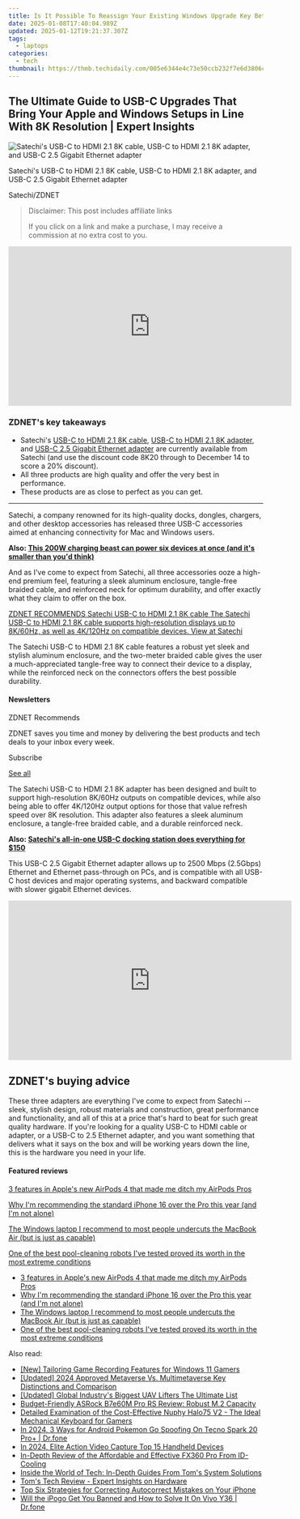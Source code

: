 ```yaml
---
title: Is It Possible To Reassign Your Existing Windows Upgrade Key Between Different Computers? - Insights From Tech Experts
date: 2025-01-08T17:40:04.989Z
updated: 2025-01-12T19:21:37.307Z
tags:
  - laptops
categories:
  - tech
thumbnail: https://thmb.techidaily.com/005e6344e4c73e50ccb232f7e6d3806cb38585b8b60bbb71db163db20304611c.jpg
---
```


## The Ultimate Guide to USB-C Upgrades That Bring Your Apple and Windows Setups in Line With 8K Resolution | Expert Insights

![Satechi's USB-C to HDMI 2.1 8K cable, USB-C to HDMI 2.1 8K adapter, and USB-C 2.5 Gigabit Ethernet adapter](https://www.zdnet.com/a/img/resize/c2d7431fe47a97463630c36cab9687bfc6cff025/2023/12/08/bee13902-7a49-4bcb-8dec-04d28efe12b0/satechi-usb-c-t-adapters.jpg?auto=webp&width=1280)

Satechi's USB-C to HDMI 2.1 8K cable, USB-C to HDMI 2.1 8K adapter, and USB-C 2.5 Gigabit Ethernet adapter 

Satechi/ZDNET

>  Disclaimer: This post includes affiliate links
>
>  If you click on a link and make a purchase, I may receive a commission at no extra cost to you.
>

<!-- affiliate ads begin -->
<iframe width="560" height="315" src="https://www.youtube.com/embed/620kcQ7Dw7w?si=a5ussGs5HV7sG3hF" title="YouTube video player" frameborder="0" allow="accelerometer; autoplay; clipboard-write; encrypted-media; gyroscope; picture-in-picture; web-share" referrerpolicy="strict-origin-when-cross-origin" allowfullscreen></iframe>
<!-- affiliate ads end -->

### ZDNET's key takeaways

* Satechi's [USB-C to HDMI 2.1 8K cable](https://shareasale.com/r.cfm?b=1554062&u=4338022&m=98197&afftrack=techidaily&urllink=https%3A%2F%2Fmodlily.sjv.io%2Faw92wr), [USB-C to HDMI 2.1 8K adapter](https://shareasale.com/r.cfm?b=1554062&u=4338022&m=98197&afftrack=techidaily&urllink=https%3A%2F%2Fzebaoaffiliateprogram.pxf.io%2Fxkwqe1), and [USB-C 2.5 Gigabit Ethernet adapter](https://shareasale.com/r.cfm?b=1554062&u=4338022&m=98197&afftrack=techidaily&urllink=https%3A%2F%2Fmushroom-supplies.sjv.io%2Fgmegme) are currently available from Satechi (and use the discount code 8K20 through to December 14 to score a 20% discount).
* All three products are high quality and offer the very best in performance.
* These products are as close to perfect as you can get.

---

Satechi, a company renowned for its high-quality docks, dongles, chargers, and other desktop accessories has released three USB-C accessories aimed at enhancing connectivity for Mac and Windows users.

**Also: [This 200W charging beast can power six devices at once (and it's smaller than you'd think)](https://www.zdnet.com/home-and-office/smart-office/this-200w-charging-beast-can-power-six-devices-at-once-and-its-smaller-than-youd-think/)**

And as I've come to expect from Satechi, all three accessories ooze a high-end premium feel, featuring a sleek aluminum enclosure, tangle-free braided cable, and reinforced neck for optimum durability, and offer exactly what they claim to offer on the box. 

[ZDNET RECOMMENDS Satechi USB-C to HDMI 2.1 8K cable The Satechi USB-C to HDMI 2.1 8K cable supports high-resolution displays up to 8K/60Hz, as well as 4K/120Hz on compatible devices. View at Satechi](https://shareasale.com/r.cfm?b=1554062&u=4338022&m=98197&afftrack=techidaily&urllink=https%3A%2F%2Fmodlily.sjv.io%2Faw92wr)

The Satechi USB-C to HDMI 2.1 8K cable features a robust yet sleek and stylish aluminum enclosure, and the two-meter braided cable gives the user a much-appreciated tangle-free way to connect their device to a display, while the reinforced neck on the connectors offers the best possible durability. 

#### Newsletters

ZDNET Recommends

ZDNET saves you time and money by delivering the best products and tech deals to your inbox every week.

 Subscribe

[See all](https://www.zdnet.com/newsletters/)

The Satechi USB-C to HDMI 2.1 8K adapter has been designed and built to support high-resolution 8K/60Hz outputs on compatible devices, while also being able to offer 4K/120Hz output options for those that value refresh speed over 8K resolution. This adapter also features a sleek aluminum enclosure, a tangle-free braided cable, and a durable reinforced neck. 

**Also: [Satechi's all-in-one USB-C docking station does everything for $150](https://www.zdnet.com/article/satechis-all-in-one-usb-c-docking-station-does-everything-for-150/)**

This USB-C 2.5 Gigabit Ethernet adapter allows up to 2500 Mbps (2.5Gbps) Ethernet and Ethernet pass-through on PCs, and is compatible with all USB-C host devices and major operating systems, and backward compatible with slower gigabit Ethernet devices. 

<!-- affiliate ads begin -->
<iframe width="560" height="315" src="https://www.youtube.com/embed/K7fATC_lI7o?si=UFotPJqflDRZr-mv" title="YouTube video player" frameborder="0" allow="accelerometer; autoplay; clipboard-write; encrypted-media; gyroscope; picture-in-picture; web-share" referrerpolicy="strict-origin-when-cross-origin" allowfullscreen></iframe>
<!-- affiliate ads end -->

## ZDNET's buying advice

These three adapters are everything I've come to expect from Satechi -- sleek, stylish design, robust materials and construction, great performance and functionality, and all of this at a price that's hard to beat for such great quality hardware. If you're looking for a quality USB-C to HDMI cable or adapter, or a USB-C to 2.5 Ethernet adapter, and you want something that delivers what it says on the box and will be working years down the line, this is the hardware you need in your life.

#### Featured reviews

[3 features in Apple's new AirPods 4 that made me ditch my AirPods Pros](https://www.zdnet.com/article/3-features-in-apples-new-airpods-4-that-made-me-ditch-my-airpods-pros/ "3 features in Apple's new AirPods 4 that made me ditch my AirPods Pros")

[Why I'm recommending the standard iPhone 16 over the Pro this year (and I'm not alone)](https://www.zdnet.com/article/why-im-recommending-the-standard-iphone-16-over-the-pro-this-year-and-im-not-alone/ "Why I'm recommending the standard iPhone 16 over the Pro this year (and I'm not alone)")

[The Windows laptop I recommend to most people undercuts the MacBook Air (but is just as capable)](https://www.zdnet.com/article/the-windows-laptop-i-recommend-to-most-people-undercuts-the-macbook-air-but-is-just-as-capable/ "The Windows laptop I recommend to most people undercuts the MacBook Air (but is just as capable)")

[One of the best pool-cleaning robots I've tested proved its worth in the most extreme conditions](https://www.zdnet.com/article/one-of-the-best-pool-cleaning-robots-ive-tested-proved-its-worth-in-the-most-extreme-conditions/ "One of the best pool-cleaning robots I've tested proved its worth in the most extreme conditions")

* [3 features in Apple's new AirPods 4 that made me ditch my AirPods Pros](https://www.zdnet.com/article/3-features-in-apples-new-airpods-4-that-made-me-ditch-my-airpods-pros/ "3 features in Apple's new AirPods 4 that made me ditch my AirPods Pros")
* [Why I'm recommending the standard iPhone 16 over the Pro this year (and I'm not alone)](https://www.zdnet.com/article/why-im-recommending-the-standard-iphone-16-over-the-pro-this-year-and-im-not-alone/ "Why I'm recommending the standard iPhone 16 over the Pro this year (and I'm not alone)")
* [The Windows laptop I recommend to most people undercuts the MacBook Air (but is just as capable)](https://www.zdnet.com/article/the-windows-laptop-i-recommend-to-most-people-undercuts-the-macbook-air-but-is-just-as-capable/ "The Windows laptop I recommend to most people undercuts the MacBook Air (but is just as capable)")
* [One of the best pool-cleaning robots I've tested proved its worth in the most extreme conditions](https://www.zdnet.com/article/one-of-the-best-pool-cleaning-robots-ive-tested-proved-its-worth-in-the-most-extreme-conditions/ "One of the best pool-cleaning robots I've tested proved its worth in the most extreme conditions")

<ins class="adsbygoogle"
     style="display:block"
     data-ad-format="autorelaxed"
     data-ad-client="ca-pub-7571918770474297"
     data-ad-slot="1223367746"></ins>

<ins class="adsbygoogle"
     style="display:block"
     data-ad-client="ca-pub-7571918770474297"
     data-ad-slot="8358498916"
     data-ad-format="auto"
     data-full-width-responsive="true"></ins>

<span class="atpl-alsoreadstyle">Also read:</span>
<div><ul>
<li><a href="https://digital-screen-recording.techidaily.com/new-tailoring-game-recording-features-for-windows-11-gamers/"><u>[New] Tailoring Game Recording Features for Windows 11 Gamers</u></a></li>
<li><a href="https://vp-tips.techidaily.com/updated-2024-approved-metaverse-vs-multimetaverse-key-distinctions-and-comparison/"><u>[Updated] 2024 Approved Metaverse Vs. Multimetaverse Key Distinctions and Comparison</u></a></li>
<li><a href="https://some-techniques.techidaily.com/updated-global-industrys-biggest-uav-lifters-the-ultimate-list/"><u>[Updated] Global Industry's Biggest UAV Lifters The Ultimate List</u></a></li>
<li><a href="https://hardware-reviews.techidaily.com/budget-friendly-asrock-b7e60m-pro-rs-review-robust-m2-capacity/"><u>Budget-Friendly ASRock B7e60M Pro RS Review: Robust M.2 Capacity</u></a></li>
<li><a href="https://hardware-reviews.techidaily.com/detailed-examination-of-the-cost-effective-nuphy-halo75-v2-the-ideal-mechanical-keyboard-for-gamers/"><u>Detailed Examination of the Cost-Effective Nuphy Halo75 V2 - The Ideal Mechanical Keyboard for Gamers</u></a></li>
<li><a href="https://pokemon-go-android.techidaily.com/in-2024-3-ways-for-android-pokemon-go-spoofing-on-tecno-spark-20-proplus-drfone-by-drfone-virtual-android/"><u>In 2024, 3 Ways for Android Pokemon Go Spoofing On Tecno Spark 20 Pro+ | Dr.fone</u></a></li>
<li><a href="https://fox-info.techidaily.com/in-2024-elite-action-video-capture-top-15-handheld-devices/"><u>In 2024, Elite Action Video Capture Top 15 Handheld Devices</u></a></li>
<li><a href="https://hardware-reviews.techidaily.com/in-depth-review-of-the-affordable-and-effective-fx360-pro-from-id-cooling/"><u>In-Depth Review of the Affordable and Effective FX360 Pro From ID-Cooling</u></a></li>
<li><a href="https://hardware-reviews.techidaily.com/inside-the-world-of-tech-in-depth-guides-from-toms-system-solutions/"><u>Inside the World of Tech: In-Depth Guides From Tom's System Solutions</u></a></li>
<li><a href="https://hardware-reviews.techidaily.com/1723341676192-toms-tech-review-expert-insights-on-hardware/"><u>Tom's Tech Review - Expert Insights on Hardware</u></a></li>
<li><a href="https://fox-that.techidaily.com/1721481174705-top-six-strategies-for-correcting-autocorrect-mistakes-on-your-iphone/"><u>Top Six Strategies for Correcting Autocorrect Mistakes on Your iPhone</u></a></li>
<li><a href="https://fake-location.techidaily.com/will-the-ipogo-get-you-banned-and-how-to-solve-it-on-vivo-y36-drfone-by-drfone-virtual-android/"><u>Will the iPogo Get You Banned and How to Solve It On Vivo Y36 | Dr.fone</u></a></li>
</ul></div>

